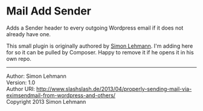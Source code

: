 # Mail Add Sender

Adds a Sender header to every outgoing Wordpress email if it does not already have one.

This small plugin is originally authored by [Simon Lehmann](https://github.com/simonlmn). 
I'm adding here for so it can be pulled by Composer. 
Happy to remove it if he opens it in his own repo.

*****

Author: Simon Lehmann  
Version: 1.0   
Author URI: http://www.slashslash.de/2013/04/properly-sending-mail-via-eximsendmail-from-wordpress-and-others/  
Copyright 2013 Simon Lehmann
